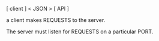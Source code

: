



[ client ] < JSON > [ API ]

a client makes REQUESTS to the server.

The server must listen for REQUESTS on a particular PORT.